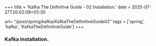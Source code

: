 +++
title = 'Kafka The Definitive Guide - 02 Installation.'
date = 2025-07-27T20:02:08+05:30

url= "/post/spring/kafka/KafkaTheDefinitiveGuide02"
tags = ['spring', 'kafka', 'KafkaTheDefinitiveGuide']
+++

### **Kafka Installation.**
